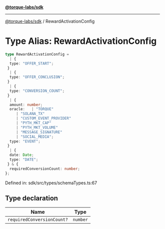 [**@torque-labs/sdk**](../README.md)

***

[@torque-labs/sdk](../README.md) / RewardActivationConfig

# Type Alias: RewardActivationConfig

```ts
type RewardActivationConfig = 
  | {
  type: "OFFER_START";
 }
  | {
  type: "OFFER_CONCLUSION";
 }
  | {
  type: "CONVERSION_COUNT";
 }
  | {
  amount: number;
  oracle:   | "TORQUE"
     | "SOLANA_TX"
     | "CUSTOM_EVENT_PROVIDER"
     | "PYTH_MKT_CAP"
     | "PYTH_MKT_VOLUME"
     | "MESSAGE_SIGNATURE"
     | "SOCIAL_MEDIA";
  type: "EVENT";
 }
  | {
  date: Date;
  type: "DATE";
 } & {
  requiredConversionCount: number;
};
```

Defined in: sdk/src/types/schemaTypes.ts:67

## Type declaration

| Name | Type |
| ------ | ------ |
| `requiredConversionCount?` | `number` |
